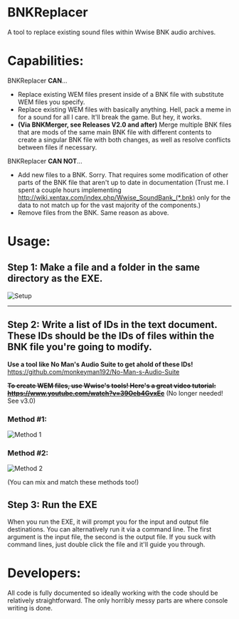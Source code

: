 # BNKReplacer
A tool to replace existing sound files within Wwise BNK audio archives.

# Capabilities:
BNKReplacer **CAN**...
* Replace existing WEM files present inside of a BNK file with substitute WEM files you specify.
* Replace existing WEM files with basically anything. Hell, pack a meme in for a sound for all I care. It'll break the game. But hey, it works.
* **(Via BNKMerger, see Releases V2.0 and after)** Merge multiple BNK files that are mods of the same main BNK file with different contents to create a singular BNK file with both changes, as well as resolve conflicts between files if necessary.

BNKReplacer **CAN NOT**...
* Add new files to a BNK. Sorry. That requires some modification of other parts of the BNK file that aren't up to date in documentation (Trust me. I spent a couple hours implementing http://wiki.xentax.com/index.php/Wwise_SoundBank_(*.bnk) only for the data to not match up for the vast majority of the components.)
* Remove files from the BNK. Same reason as above.

# Usage:
## Step 1: Make a file and a folder in the same directory as the EXE.
![Setup](https://i.imgur.com/D8KZveR.png)

***

## Step 2: Write a list of IDs in the text document. These IDs should be the IDs of files within the BNK file you're going to modify.

**Use a tool like No Man's Audio Suite to get ahold of these IDs!** https://github.com/monkeyman192/No-Man-s-Audio-Suite

~~**To create WEM files, use Wwise's tools! Here's a great video tutorial: https://www.youtube.com/watch?v=39Oeb4GvxEc**~~ (No longer needed! See v3.0)

### Method #1:
![Method 1](https://i.imgur.com/Wpsfy8k.png)

### Method #2:
![Method 2](https://i.imgur.com/8Tj0KNz.png)

(You can mix and match these methods too!)

## Step 3: Run the EXE

When you run the EXE, it will prompt you for the input and output file destinations. You can alternatively run it via a command line. The first argument is the input file, the second is the output file. If you suck with command lines, just double click the file and it'll guide you through.

# Developers:
All code is fully documented so ideally working with the code should be relatively straightforward. The only horribly messy parts are where console writing is done.
